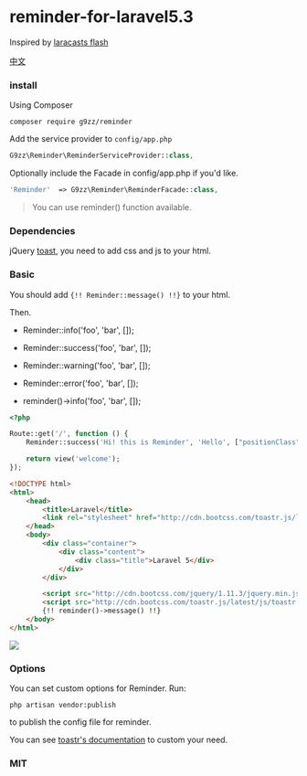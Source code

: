 # reminder-for-laravel5.3

Inspired by [laracasts flash](https://github.com/laracasts/flash)

[中文](https://github.com/Yela528/reminder-for-laravel5.3/CH.md)

### install

Using Composer

    composer require g9zz/reminder

Add the service provider to `config/app.php`

```php
G9zz\Reminder\ReminderServiceProvider::class,
```

Optionally include the Facade in config/app.php if you'd like.

```php
'Reminder'  => G9zz\Reminder\ReminderFacade::class,
```

> You can use reminder() function available.

### Dependencies

jQuery [toast](https://github.com/CodeSeven/toastr), you need to add css and js to your html.

### Basic

You should add `{!! Reminder::message() !!}` to your html.

Then.

* Reminder::info('foo', 'bar', []);

* Reminder::success('foo', 'bar', []);

* Reminder::warning('foo', 'bar', []);

* Reminder::error('foo', 'bar', []);

* reminder()->info('foo', 'bar', []);

```php
<?php

Route::get('/', function () {
    Reminder::success('Hi! this is Reminder', 'Hello', ["positionClass" => "toast-bottom-right"]);

    return view('welcome');
});
```

```html
<!DOCTYPE html>
<html>
    <head>
        <title>Laravel</title>
        <link rel="stylesheet" href="http://cdn.bootcss.com/toastr.js/latest/css/toastr.min.css">
    </head>
    <body>
        <div class="container">
            <div class="content">
                <div class="title">Laravel 5</div>
            </div>
        </div>

        <script src="http://cdn.bootcss.com/jquery/1.11.3/jquery.min.js"></script>
        <script src="http://cdn.bootcss.com/toastr.js/latest/js/toastr.min.js"></script>
        {!! reminder()->message() !!}
    </body>
</html>
```

![](http://ww3.sinaimg.cn/mw690/baa3278fgw1ey7ky56nbgj20n60fuaav.jpg)

### Options

You can set custom options for Reminder. Run:

    php artisan vendor:publish

to publish the config file for reminder.

You can see [toastr's documentation](http://codeseven.github.io/toastr/demo.html) to custom your need.

### MIT
